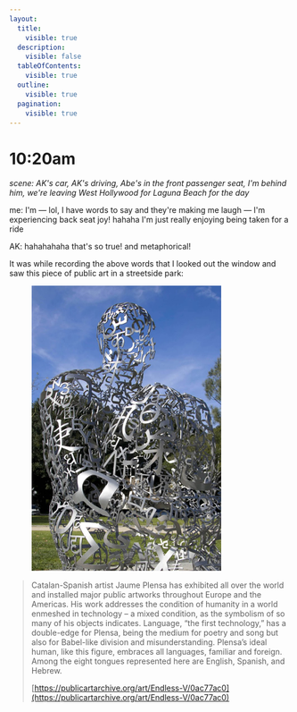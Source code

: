 ```yaml
---
layout:
  title:
    visible: true
  description:
    visible: false
  tableOfContents:
    visible: true
  outline:
    visible: true
  pagination:
    visible: true
---
```


# 10:20am

_scene: AK's car, AK's driving, Abe's in the front passenger seat, I'm behind him, we're leaving West Hollywood for Laguna Beach for the day_

me: I'm — lol, I have words to say and they're making me laugh — I'm experiencing back seat joy! hahaha I'm just really enjoying being taken for a ride

AK: hahahahaha that's so true! and metaphorical!

It was while recording the above words that I looked out the window and saw this piece of public art in a streetside park:

<figure><img src="../../../.gitbook/assets/JI8A9474 c-2.jpg" alt="" width="340"><figcaption></figcaption></figure>

> Catalan-Spanish artist Jaume Plensa has exhibited all over the world and installed major public artworks throughout Europe and the Americas. His work addresses the condition of humanity in a world enmeshed in technology – a mixed condition, as the symbolism of so many of his objects indicates. Language, “the first technology,” has a double-edge for Plensa, being the medium for poetry and song but also for Babel-like division and misunderstanding. Plensa’s ideal human, like this figure, embraces all languages, familiar and foreign. Among the eight tongues represented here are English, Spanish, and Hebrew.
>
> [https://publicartarchive.org/art/Endless-V/0ac77ac0](https://publicartarchive.org/art/Endless-V/0ac77ac0)
